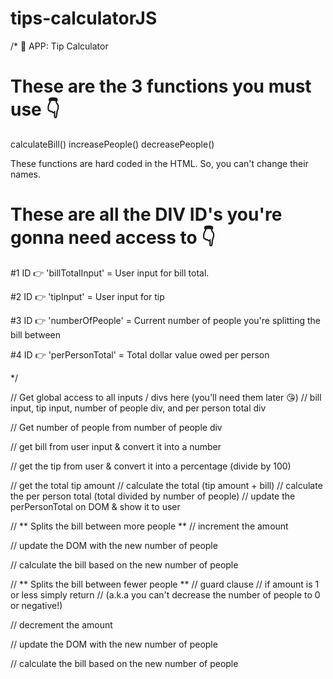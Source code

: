# tips-calculatorJS
/* 
🌟 APP: Tip Calculator

These are the 3 functions you must use 👇
========================================
calculateBill()
increasePeople()
decreasePeople()

These functions are hard coded in the HTML. So, you can't change their names.

These are all the DIV ID's you're gonna need access to 👇
========================================================
#1 ID 👉 'billTotalInput' = User input for bill total.

#2 ID 👉 'tipInput' = User input for tip

#3 ID 👉 'numberOfPeople' = Current number of people you're splitting the bill between

#4 ID 👉 'perPersonTotal' = Total dollar value owed per person

*/

// Get global access to all inputs / divs here (you'll need them later 😘)
// bill input, tip input, number of people div, and per person total div

// Get number of people from number of people div

// get bill from user input & convert it into a number

// get the tip from user & convert it into a percentage (divide by 100)

// get the total tip amount
// calculate the total (tip amount + bill)
// calculate the per person total (total divided by number of people)
// update the perPersonTotal on DOM & show it to user

// ** Splits the bill between more people **
// increment the amount

// update the DOM with the new number of people

// calculate the bill based on the new number of people

// ** Splits the bill between fewer people **
// guard clause
// if amount is 1 or less simply return
// (a.k.a you can't decrease the number of people to 0 or negative!)

// decrement the amount

// update the DOM with the new number of people

// calculate the bill based on the new number of people